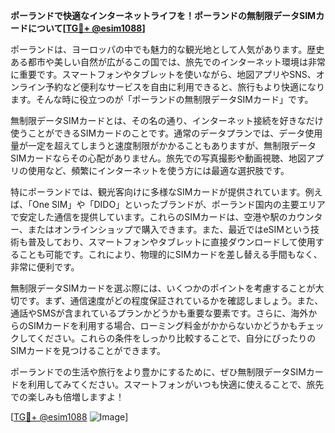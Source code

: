 **ポーランドで快適なインターネットライフを！ポーランドの無制限データSIMカードについて[[TG💪+ @esim1088](https://t.me/s/esim1088)]**

ポーランドは、ヨーロッパの中でも魅力的な観光地として人気があります。歴史ある都市や美しい自然が広がるこの国では、旅先でのインターネット環境は非常に重要です。スマートフォンやタブレットを使いながら、地図アプリやSNS、オンライン予約など便利なサービスを自由に利用できると、旅行もより快適になります。そんな時に役立つのが「ポーランドの無制限データSIMカード」です。

無制限データSIMカードとは、その名の通り、インターネット接続を好きなだけ使うことができるSIMカードのことです。通常のデータプランでは、データ使用量が一定を超えてしまうと速度制限がかかることもありますが、無制限データSIMカードならその心配がありません。旅先での写真撮影や動画視聴、地図アプリの使用など、頻繁にインターネットを使う方には最適な選択肢です。

特にポーランドでは、観光客向けに多様なSIMカードが提供されています。例えば、「One SIM」や「DIDO」といったブランドが、ポーランド国内の主要エリアで安定した通信を提供しています。これらのSIMカードは、空港や駅のカウンター、またはオンラインショップで購入できます。また、最近ではeSIMという技術も普及しており、スマートフォンやタブレットに直接ダウンロードして使用することも可能です。これにより、物理的にSIMカードを差し替える手間もなく、非常に便利です。

無制限データSIMカードを選ぶ際には、いくつかのポイントを考慮することが大切です。まず、通信速度がどの程度保証されているかを確認しましょう。また、通話やSMSが含まれているプランかどうかも重要な要素です。さらに、海外からのSIMカードを利用する場合、ローミング料金がかからないかどうかもチェックしてください。これらの条件をしっかり比較することで、自分にぴったりのSIMカードを見つけることができます。

ポーランドでの生活や旅行をより豊かにするために、ぜひ無制限データSIMカードを利用してみてください。スマートフォンがいつも快適に使えることで、旅先での楽しみも倍増しますよ！

[[TG💪+ @esim1088](https://t.me/s/esim1088) ![Image](https://i.postimg.cc/Y0z9fWf4/image.png)]